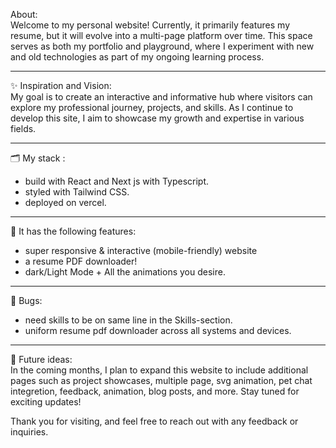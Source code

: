 About:   
Welcome to my personal website! Currently, it primarily features my resume, but it will evolve into a multi-page platform over time. This space serves as both my portfolio and playground, where I experiment with new and old technologies as part of my ongoing learning process.

---------

✨ Inspiration and Vision:   
My goal is to create an interactive and informative hub where visitors can explore my professional journey, projects, and skills. As I continue to develop this site, I aim to showcase my growth and expertise in various fields.

---------

🗂️ My stack :   

- build with React and Next js with Typescript.
- styled with Tailwind CSS.
- deployed on vercel. 

---------

🚀 It has the following features:
- super responsive & interactive (mobile-friendly) website 
- a resume PDF downloader!
- dark/Light Mode + All the animations you desire.

--------

🐛 Bugs:    
- need skills to be on same line in the Skills-section.
- uniform resume pdf downloader across all systems and devices.

---------

🔮 Future ideas:    
In the coming months, I plan to expand this website to include additional pages such as project showcases, multiple page, svg animation, pet chat integretion, feedback, animation, blog posts, and more. Stay tuned for exciting updates!   

Thank you for visiting, and feel free to reach out with any feedback or inquiries.
